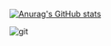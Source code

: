 [![Anurag's GitHub stats](https://github-readme-stats.vercel.app/api?username=Big_Beom)](https://github.com/Big_Beom/github-readme-stats)

![git](https://img.shields.io/badge/-Git-F05032?style=for-the-badge&logo=git&logoColor=ffffff)



